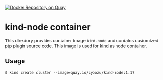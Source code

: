 [![Docker Repository on Quay](https://quay.io/repository/cybozu/kind-node/status "Docker Repository on Quay")](https://quay.io/repository/cybozu/kind-node)

kind-node container
===================

This directory provides container image `kind-node` and contains customized ptp plugin source code.
This image is used for [kind](https://github.com/kubernetes-sigs/kind) as node container.

Usage
-----

```console
$ kind create cluster --image=quay.io/cybozu/kind-node:1.17
```
